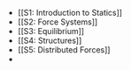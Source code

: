 - [[S1: Introduction to Statics]]
- [[S2: Force Systems]]
- [[S3: Equilibrium]]
- [[S4: Structures]]
- [[S5: Distributed Forces]]
-